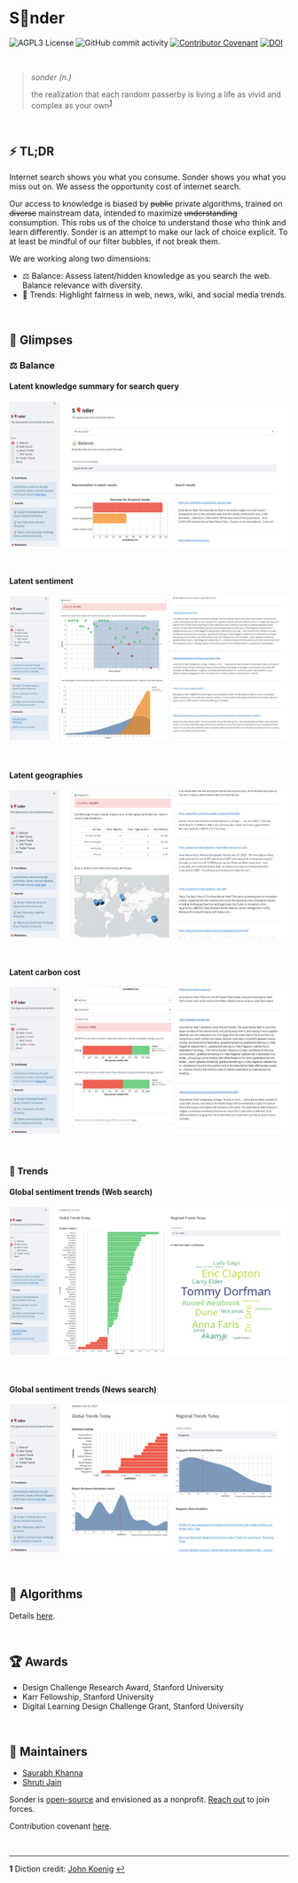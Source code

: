 # S🎈nder

![AGPL3 License](https://img.shields.io/github/license/saurabh-khanna/sonder)
![GitHub commit activity](https://img.shields.io/github/commit-activity/m/saurabh-khanna/sonder)
[![Contributor Covenant](https://img.shields.io/badge/Contributor%20Covenant-v2.0%20adopted-ff69b4.svg)](CODE_OF_CONDUCT.md)
[![DOI](https://zenodo.org/badge/DOI/10.5281/zenodo.4536014.svg)](https://doi.org/10.5281/zenodo.4536014)

<br/>

> _sonder (n.)_
>
> the realization that each random passerby is living a life as vivid and complex as your own<sup id="a1">[1](#f1)</sup>

<br/>

## ⚡ TL;DR

Internet search shows you what you consume. Sonder shows you what you miss out on. We assess the opportunity cost of internet search.

Our access to knowledge is biased by ~~public~~ private algorithms, trained on ~~diverse~~ mainstream data, intended to maximize ~~understanding~~ consumption. This robs us of the choice to understand those who think and learn differently. Sonder is an attempt to make our lack of choice explicit. To at least be mindful of our filter bubbles, if not break them.

We are working along two dimensions:

-   ⚖️ Balance: Assess latent/hidden knowledge as you search the web. Balance relevance with diversity.
-   📣 Trends: Highlight fairness in web, news, wiki, and social media trends.

<br/>

## 👀 Glimpses

### ⚖️ Balance

#### Latent knowledge summary for search query

<p align="center">
  <img src="images/1.png" />
</p>

<br/>

#### Latent sentiment

<p align="center">
  <img src="images/2.png" />
</p>

<br/>

#### Latent geographies

<p align="center">
  <img src="images/3.png" />
</p>

<br/>

#### Latent carbon cost

<p align="center">
  <img src="images/4.png" />
</p>

<br/>

### 📣 Trends

#### Global sentiment trends (Web search)

<p align="center">
  <img src="images/5.png" />
</p>

<br/>

#### Global sentiment trends (News search)

<p align="center">
  <img src="images/6.png" />
</p>

<br/>

## 🧮 Algorithms

Details [here](https://raw.githubusercontent.com/sonder-labs/sonder/main/slides_sonder.pdf).

<br/>

## 🏆 Awards

* Design Challenge Research Award, Stanford University
* Karr Fellowship, Stanford University
* Digital Learning Design Challenge Grant, Stanford University

<br/>

## 👾 Maintainers

* [Saurabh Khanna](mailto:saurabhkhanna@stanford.edu)
* [Shruti Jain](mailto:shruti_jain@berkeley.edu)

Sonder is [open-source](https://github.com/sonder-labs/sonder/blob/main/LICENSE) and envisioned as a nonprofit. [Reach out](mailto:saurabhkhanna@stanford.edu) to join forces.

Contribution covenant [here](https://github.com/sonder-labs/sonder/blob/main/CODE_OF_CONDUCT.md).

<br/>


* * *

<b id="f1">1</b> Diction credit: [John Koenig](https://www.ted.com/speakers/john_koenig) [↩](#a1)
